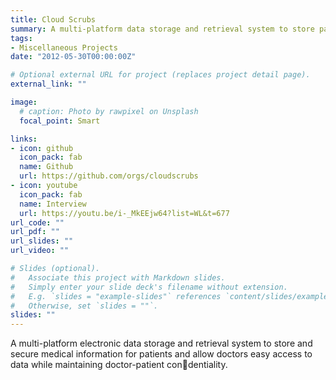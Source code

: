 ```yaml
---
title: Cloud Scrubs
summary: A multi-platform data storage and retrieval system to store patient medical data.
tags:
- Miscellaneous Projects
date: "2012-05-30T00:00:00Z"

# Optional external URL for project (replaces project detail page).
external_link: ""

image:
  # caption: Photo by rawpixel on Unsplash
  focal_point: Smart

links:
- icon: github
  icon_pack: fab
  name: Github
  url: https://github.com/orgs/cloudscrubs
- icon: youtube
  icon_pack: fab
  name: Interview
  url: https://youtu.be/i-_MkEEjw64?list=WL&t=677
url_code: ""
url_pdf: ""
url_slides: ""
url_video: ""

# Slides (optional).
#   Associate this project with Markdown slides.
#   Simply enter your slide deck's filename without extension.
#   E.g. `slides = "example-slides"` references `content/slides/example-slides.md`.
#   Otherwise, set `slides = ""`.
slides: ""
---
```


A multi-platform electronic data storage and retrieval system to store and secure medical information for patients and allow doctors easy access to data while maintaining doctor-patient condentiality.